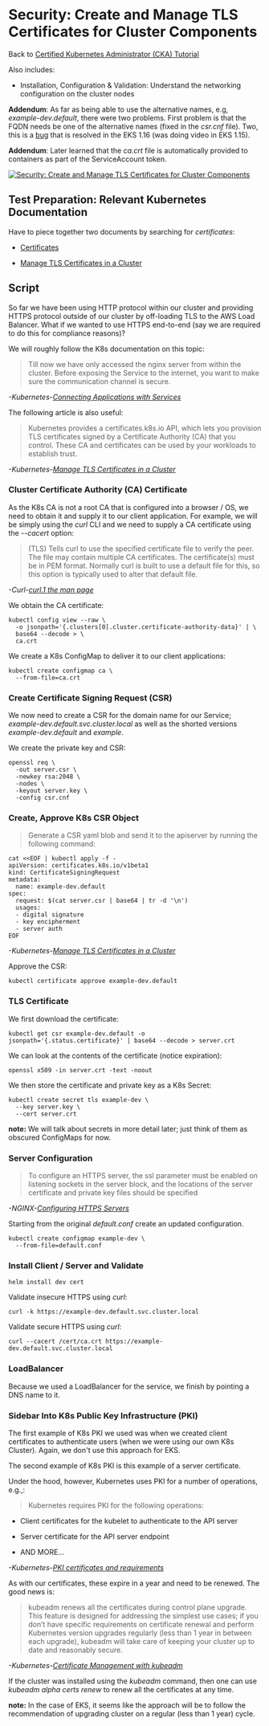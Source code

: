 # Security: Create and Manage TLS Certificates for Cluster Components

Back to [Certified Kubernetes Administrator (CKA) Tutorial](https://github.com/larkintuckerllc/k8s-cka-tutorial)

Also includes:

* Installation, Configuration & Validation: Understand the networking configuration on the cluster nodes

**Addendum**: As far as being able to use the alternative names, e.g, *example-dev.default*, there were two problems.  First problem is that the FQDN needs be one of the alternative names (fixed in the *csr.cnf* file). Two, this is a [bug](https://github.com/awslabs/amazon-eks-ami/issues/341) that is resolved in the EKS 1.16 (was doing video in EKS 1.15).

**Addendum**: Later learned that the *ca.crt* file is automatically provided to containers as part of the ServiceAccount token.

[![Security: Create and Manage TLS Certificates for Cluster Components
](http://img.youtube.com/vi/XRrRSxPqWyk/0.jpg)](https://youtu.be/XRrRSxPqWyk)

## Test Preparation: Relevant Kubernetes Documentation

Have to piece together two documents by searching for *certificates*:

* [Certificates](https://kubernetes.io/docs/concepts/cluster-administration/certificates/)

* [Manage TLS Certificates in a Cluster](https://kubernetes.io/docs/tasks/tls/managing-tls-in-a-cluster/)

## Script

So far we have been using HTTP protocol within our cluster and providing HTTPS protocol outside of our cluster by off-loading TLS to the AWS Load Balancer. What if we wanted to use HTTPS end-to-end (say we are required to do this for compliance reasons)?

We will roughly follow the K8s documentation on this topic:

> Till now we have only accessed the nginx server from within the cluster. Before exposing the Service to the internet, you want to make sure the communication channel is secure.

*-Kubernetes-[Connecting Applications with Services](https://kubernetes.io/docs/concepts/services-networking/connect-applications-service/)*

The following article is also useful:

> Kubernetes provides a certificates.k8s.io API, which lets you provision TLS certificates signed by a Certificate Authority (CA) that you control. These CA and certificates can be used by your workloads to establish trust.

*-Kubernetes-[Manage TLS Certificates in a Cluster](https://kubernetes.io/docs/tasks/tls/managing-tls-in-a-cluster/)*

### Cluster Certificate Authority (CA) Certificate

As the K8s CA is not a root CA that is configured into a browser / OS, we need to obtain it and supply it to our client application. For example, we will be simply using the *curl* CLI and we need to supply a CA certificate using the *--cacert* option:

> (TLS) Tells curl to use the specified certificate file to verify the peer. The file may contain multiple CA certificates. The certificate(s) must be in PEM format. Normally curl is built to use a default file for this, so this option is typically used to alter that default file.

*-Curl-[curl.1 the man page](https://curl.haxx.se/docs/manpage.html)*

We obtain the CA certificate:

```plaintext
kubectl config view --raw \
  -o jsonpath='{.clusters[0].cluster.certificate-authority-data}' | \
  base64 --decode > \
  ca.crt
```

We create a K8s ConfigMap to deliver it to our client applications:

```plaintext
kubectl create configmap ca \
  --from-file=ca.crt
```

### Create Certificate Signing Request (CSR)

We now need to create a CSR for the domain name for our Service; *example-dev.default.svc.cluster.local* as well as the shorted versions *example-dev.default* and *example*.

We create the private key and CSR:

```plaintext
openssl req \
  -out server.csr \
  -newkey rsa:2048 \
  -nodes \
  -keyout server.key \
  -config csr.cnf
```

### Create, Approve K8s CSR Object

> Generate a CSR yaml blob and send it to the apiserver by running the following command:

```plaintext
cat <<EOF | kubectl apply -f -
apiVersion: certificates.k8s.io/v1beta1
kind: CertificateSigningRequest
metadata:
  name: example-dev.default
spec:
  request: $(cat server.csr | base64 | tr -d '\n')
  usages:
  - digital signature
  - key encipherment
  - server auth
EOF
```

*-Kubernetes-[Manage TLS Certificates in a Cluster](https://kubernetes.io/docs/tasks/tls/managing-tls-in-a-cluster/)*

Approve the CSR:

```plaintext
kubectl certificate approve example-dev.default
```

### TLS Certificate

We first download the certificate:

```plaintext
kubectl get csr example-dev.default -o jsonpath='{.status.certificate}' | base64 --decode > server.crt
```

We can look at the contents of the certificate (notice expiration):

```plaintext
openssl x509 -in server.crt -text -noout
```

We then store the certificate and private key as a K8s Secret:

```plaintext
kubectl create secret tls example-dev \
  --key server.key \
  --cert server.crt
```

**note:** We will talk about secrets in more detail later; just think of them as obscured ConfigMaps for now.

### Server Configuration

> To configure an HTTPS server, the ssl parameter must be enabled on listening sockets in the server block, and the locations of the server certificate and private key files should be specified

*-NGINX-[Configuring HTTPS Servers](https://nginx.org/en/docs/http/configuring_https_servers.html)*

Starting from the original *default.conf* create an updated configuration.

```plaintext
kubectl create configmap example-dev \
  --from-file=default.conf
```

### Install Client / Server and Validate

```plaintext
helm install dev cert
```

Validate insecure HTTPS using *curl*:

```plaintext
curl -k https://example-dev.default.svc.cluster.local
```

Validate secure HTTPS using *curl*:

```plaintext
curl --cacert /cert/ca.crt https://example-dev.default.svc.cluster.local
```

### LoadBalancer

Because we used a LoadBalancer for the service, we finish by pointing a DNS name to it.

### Sidebar Into K8s Public Key Infrastructure (PKI)

The first example of K8s PKI we used was when we created client certificates to authenticate users (when we were using our own K8s Cluster). Again, we don't use this approach for EKS.

The second example of K8s PKI is this example of a server certificate.

Under the hood, however, Kubernetes uses PKI for a number of operations, e.g.,:

> Kubernetes requires PKI for the following operations:

* Client certificates for the kubelet to authenticate to the API server

* Server certificate for the API server endpoint

* AND MORE...

*-Kubernetes-[PKI certificates and requirements](https://kubernetes.io/docs/setup/best-practices/certificates/)*

As with our certificates, these expire in a year and need to be renewed.  The good news is:

> kubeadm renews all the certificates during control plane upgrade.
> This feature is designed for addressing the simplest use cases; if you don’t have specific requirements on certificate renewal and perform Kubernetes version upgrades regularly (less than 1 year in between each upgrade), kubeadm will take care of keeping your cluster up to date and reasonably secure.

*-Kubernetes-[Certificate Management with kubeadm](https://kubernetes.io/docs/tasks/administer-cluster/kubeadm/kubeadm-certs/)*

If the cluster was installed using the *kubeadm* command, then one can use *kubeadm alpha certs renew* to renew all the certificates at any time.

**note:** In the case of EKS, it seems like the approach will be to follow the recommendation of upgrading cluster on a regular (less than 1 year) cycle.
